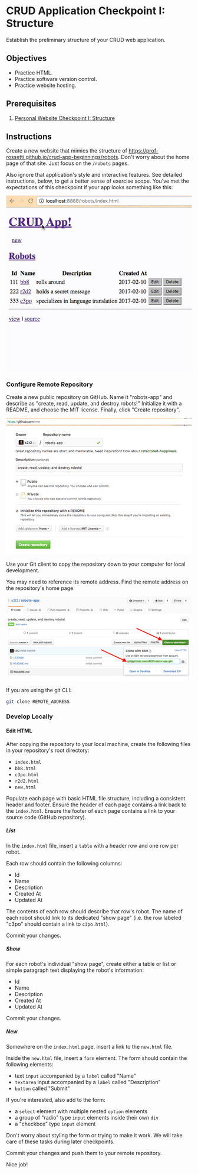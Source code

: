 # CRUD Application Checkpoint I: Structure

Establish the preliminary  structure of your CRUD web application.

## Objectives

  * Practice HTML.
  * Practice software version control.
  * Practice website hosting.

## Prerequisites

  1. [Personal Website Checkpoint I: Structure](/projects/personal-website/checkpoints/structure/checkpoint.md)

## Instructions

Create a new website that mimics the structure of https://prof-rossetti.github.io/crud-app-beginnings/robots. Don't worry about the home page of that site. Just focus on the `/robots` pages.

Also ignore that application's style and interactive features. See detailed instructions, below, to get a better sense of exercise scope. You've met the expectations of this checkpoint if your app looks something like this:

![a screencast depicting navigation between index, show, and new pages](demo.gif)

### Configure Remote Repository

Create a new public repository on GitHub. Name it "robots-app" and describe as "create, read, update, and destroy robots!" Initialize it with a README, and choose the MIT license. Finally, click "Create repository".

![a screenshot depicting how to create a new repository](step-1.png)

Use your Git client to copy the repository down to your computer for local development.

You may need to reference its remote address. Find the remote address on the repository's home page.

![a screenshot depicting how to create a new repository](step-2.png)

If you are using the git CLI:

```` sh
git clone REMOTE_ADDRESS
````

### Develop Locally

#### Edit HTML

After copying the repository to your local machine, create the following files in your repository's root directory:

  + `index.html`
  + `bb8.html`
  + `c3po.html`
  + `r2d2.html`
  + `new.html`

Populate each page with basic HTML file structure, including a consistent header and footer. Ensure the header of each page contains a link back to the `index.html`. Ensure the footer of each page contains a link to your source code (GitHub repository).

##### List

In the `index.html` file, insert a `table` with a header row and one row per robot.

Each row should contain the following columns:

  + Id
  + Name
  + Description
  + Created At
  + Updated At

The contents of each row should describe that row's robot. The name of each robot should link to its dedicated "show page" (i.e. the row labeled "c3po" should contain a link to `c3po.html`).

Commit your changes.

##### Show

For each robot's individual "show page", create either a table or list or simple paragraph text displaying the robot's information:

  + Id
  + Name
  + Description
  + Created At
  + Updated At

Commit your changes.

##### New

Somewhere on the `index.html` page, insert a link to the `new.html` file.

Inside the `new.html` file, insert a `form` element. The form should contain the following elements:

  + text `input` accompanied by a `label` called "Name"
  + `textarea` input accompanied by a `label` called "Description"
  + `button` called "Submit"

If you're interested, also add to the form:

  + a `select` element with multiple nested `option` elements
  + a group of "radio" type `input` elements inside their own `div`
  + a "checkbox" type `input` element

Don't worry about styling the form or trying to make it work. We will take care of these tasks during later checkpoints.

Commit your changes and push them to your remote repository.

Nice job!
